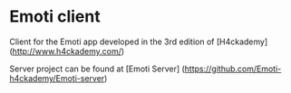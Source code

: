 # Emoti client 

Client for the Emoti app developed in the 3rd edition of [H4ckademy] (http://www.h4ckademy.com/)

Server project can be found at [Emoti Server] (https://github.com/Emoti-h4ckademy/Emoti-server)
